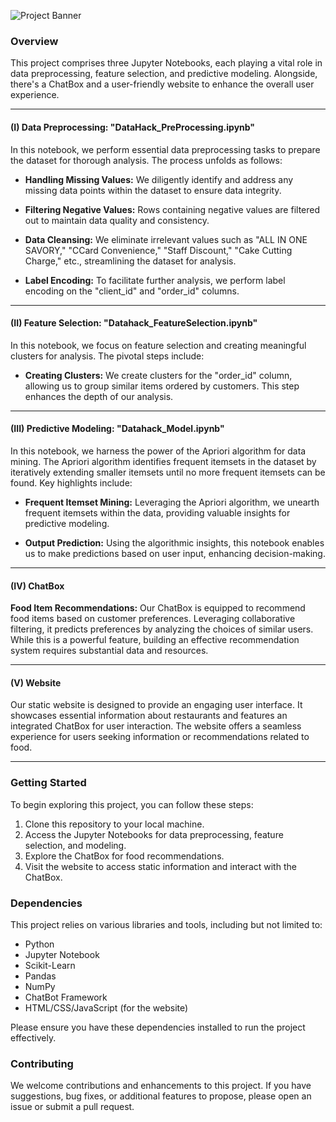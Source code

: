 
![Project Banner](https://www.canva.com/design/DAFuJj65iSg/PHelebGMPo7qpvoMSutdjg/edit?category=tACFapY0WQc)

### Overview

This project comprises three Jupyter Notebooks, each playing a vital role in data preprocessing, feature selection, and predictive modeling. Alongside, there's a ChatBox and a user-friendly website to enhance the overall user experience.

---

#### (I) Data Preprocessing: "DataHack_PreProcessing.ipynb"

In this notebook, we perform essential data preprocessing tasks to prepare the dataset for thorough analysis. The process unfolds as follows:

- **Handling Missing Values:** We diligently identify and address any missing data points within the dataset to ensure data integrity.

- **Filtering Negative Values:** Rows containing negative values are filtered out to maintain data quality and consistency.

- **Data Cleansing:** We eliminate irrelevant values such as "ALL IN ONE SAVORY," "CCard Convenience," "Staff Discount," "Cake Cutting Charge," etc., streamlining the dataset for analysis.

- **Label Encoding:** To facilitate further analysis, we perform label encoding on the "client_id" and "order_id" columns.

---

#### (II) Feature Selection: "Datahack_FeatureSelection.ipynb"

In this notebook, we focus on feature selection and creating meaningful clusters for analysis. The pivotal steps include:

- **Creating Clusters:** We create clusters for the "order_id" column, allowing us to group similar items ordered by customers. This step enhances the depth of our analysis.

---

#### (III) Predictive Modeling: "Datahack_Model.ipynb"

In this notebook, we harness the power of the Apriori algorithm for data mining. The Apriori algorithm identifies frequent itemsets in the dataset by iteratively extending smaller itemsets until no more frequent itemsets can be found. Key highlights include:

- **Frequent Itemset Mining:** Leveraging the Apriori algorithm, we unearth frequent itemsets within the data, providing valuable insights for predictive modeling.

- **Output Prediction:** Using the algorithmic insights, this notebook enables us to make predictions based on user input, enhancing decision-making.

---

#### (IV) ChatBox

**Food Item Recommendations:** Our ChatBox is equipped to recommend food items based on customer preferences. Leveraging collaborative filtering, it predicts preferences by analyzing the choices of similar users. While this is a powerful feature, building an effective recommendation system requires substantial data and resources.

---

#### (V) Website

Our static website is designed to provide an engaging user interface. It showcases essential information about restaurants and features an integrated ChatBox for user interaction. The website offers a seamless experience for users seeking information or recommendations related to food.

---

### Getting Started

To begin exploring this project, you can follow these steps:

1. Clone this repository to your local machine.
2. Access the Jupyter Notebooks for data preprocessing, feature selection, and modeling.
3. Explore the ChatBox for food recommendations.
4. Visit the website to access static information and interact with the ChatBox.

### Dependencies

This project relies on various libraries and tools, including but not limited to:

- Python
- Jupyter Notebook
- Scikit-Learn
- Pandas
- NumPy
- ChatBot Framework
- HTML/CSS/JavaScript (for the website)

Please ensure you have these dependencies installed to run the project effectively.

### Contributing

We welcome contributions and enhancements to this project. If you have suggestions, bug fixes, or additional features to propose, please open an issue or submit a pull request.
